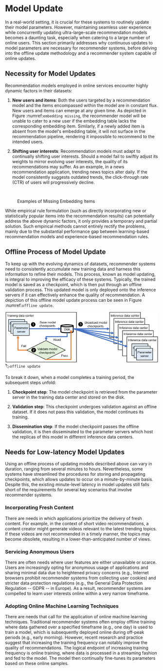 # Model Update

In a real-world setting, it is crucial for these systems to routinely
update their model parameters. However, maintaining seamless user
experience while concurrently updating ultra-large-scale recommendation
models becomes a daunting task, especially when catering to a large
number of online users. This section primarily addresses why continuous
updates to model parameters are necessary for recommender systems,
before delving into the offline update methodology and a recommender
system capable of online updates.

## Necessity for Model Updates

Recommendation models employed in online services encounter highly
dynamic factors in their datasets:

1.  **New users and items**: Both the users targeted by a recommendation
    model and the items encompassed within the model are in constant
    flux. New users and items can emerge at any given time. As depicted
    in Figure :numref:`embedding missing`, the recommender model will be
    unable to cater to a new user if the embedding table lacks the
    corresponding embedding item. Similarly, if a newly added item is
    absent from the model's embedding table, it will not surface in the
    recommendation pipeline, rendering it impossible to recommend to the
    intended users.

2.  **Shifting user interests**: Recommendation models must adapt to
    continually shifting user interests. Should a model fail to swiftly
    adjust its weights to mirror evolving user interests, the quality of
    its recommendations may suffer. As an example, in a news
    recommendation application, trending news topics alter daily. If the
    model consistently suggests outdated trends, the click-through rate
    (CTR) of users will progressively decline.

<figure id="fig:embedding missing">
<p> </p>
<figcaption>Examples of Missing Embedding Items</figcaption>
</figure>

While empirical rule formulation (such as directly incorporating new or
statistically popular items into the recommendation results) can
potentially address the above dynamic factors, it only provides a
temporary and partial solution. Such empirical methods cannot entirely
rectify the problems, mainly due to the substantial performance gap
between learning-based recommendation models and experience-based
recommendation rules.

## Offline Process of Model Update

To keep up with the evolving dynamics of datasets, recommender systems
need to consistently accumulate new training data and harness this
information to refine their models. This process, known as model
updating, is integral to improving the efficacy of these systems.
Typically, the trained model is saved as a checkpoint, which is then put
through an offline validation process. This updated model is only
deployed onto the inference servers if it can effectively enhance the
quality of recommendation. A depiction of this offline model update
process can be seen in Figure
:numref:`offline update`.

![Offline Process of UpdatingModels](../img/ch_recommender/offline_update.png)
:label:`offline update`

To break it down, when a model completes a training period, the
subsequent steps unfold:

1.  **Checkpoint step**: The model checkpoint is retrieved from the
    parameter server in the training data center and stored on the disk.

2.  **Validation step**: This checkpoint undergoes validation against an
    offline dataset. If it does not pass this validation, the model
    continues its training.

3.  **Dissemination step**: If the model checkpoint passes the offline
    validation, it is then disseminated to the parameter servers which
    host the replicas of this model in different inference data centers.

## Needs for Low-latency Model Updates

Using an offline process of updating models described above can vary in
duration, ranging from several minutes to hours. Nevertheless, some
systems have streamlined the procedures for storing and propagating
checkpoints, which allows updates to occur on a minute-by-minute basis.
Despite this, the existing minute-level latency in model updates still
falls short of the requirements for several key scenarios that involve
recommender systems.

### Incorporating Fresh Content

There are needs in which applications prioritize the delivery of fresh
content. For example, in the context of short video recommendations, a
content creator might generate videos relevant to the latest trending
topics. If these videos are not recommended in a timely manner, the
topics may become obsolete, resulting in a lower-than-anticipated number
of views.

### Servicing Anonymous Users

There are often needs where user features are either unavailable or
scarce. Users are increasingly opting for anonymous usage of
applications and sharing minimal data due to heightened privacy concerns
(e.g., Internet browsers prohibit recommender systems from collecting
user cookies) and stricter data protection regulations (e.g., the
General Data Protection Regulation -- GDPR -- in Europe). As a result,
recommender systems are compelled to learn user interests online within
a very narrow timeframe.

### Adopting Online Machine Learning Techniques

There are needs that call for the application of online machine learning
techniques. Traditional recommender systems often employ offline
training where data gathered over a specified timeframe (e.g., one day)
is used to train a model, which is subsequently deployed online during
off-peak periods (e.g., early morning). However, recent research and
practice suggest that increasing the training frequency can notably
improve the quality of recommendations. The logical endpoint of
increasing training frequency is online training, where data is
processed in a streaming fashion and fed to the model. The model then
continually fine-tunes its parameters based on these online samples.
